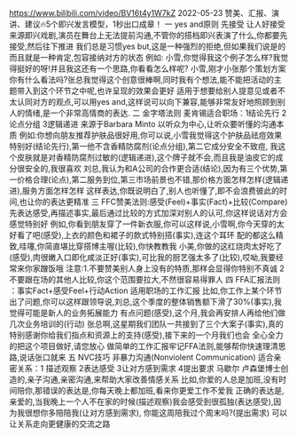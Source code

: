 
https://www.bilibili.com/video/BV16t4y1W7kZ  2022-05-23
赞美、汇报、演讲、建议🔥5个即兴发言模型，1秒出口成章！
一 yes and原则 先接受 让人好接受
   来源即兴戏剧,演员在舞台上无法提前沟通,不管你的搭档即兴表演了什么,你都要先接受,然后往下推进
   我们总是习惯yes but,这是一种强烈的拒绝,但如果我们说是的而且就是一种肯定,包容接纳对方的状态
   例如:
   小雪,你觉得我这个例子怎么样?我觉得挺好的呀!并且我这还有一个思路,你看看怎么样呢?
   小雪,刚才小张那个策划方案你有什么看法吗?张总我觉得这个创意很棒啊,同时我有个想法,能不能把活动的主题带入到这个环节之中呢,也许呈现的效果会更好
   适用于想要给别人提意见或者不太认同对方的观点,可以用yes and,这样说可以向下兼容,能够非常友好地照顾到别人的情绪,是一个非常高情商的表达.
二 金字塔法则 麦肯锡适合职场：1结论先行 2论点分组 3逻辑递进
   来源于Barbara Minto  以听众为中心,让听众要听懂的沟通本质
   例如:你想向朋友推荐护肤品很好用,你可以说,小雪我觉得这个护肤品祛痘效果特别好(结论先行),第一他不含香精防腐剂(论点分组),第二它成分安全不致痘,
     我这个皮肤就是对香精防腐剂过敏的(逻辑递进),这个牌子就不会,而且我是油皮它的成分很安全的,我很喜欢
   刘总,我认为和A公司的合作更合适(结论),因为有三个优势,第一价格合理(论点),第二服务到位,第三市场前景也不错,那价格方面怎样怎样(逻辑递进),服务方面怎样怎样
   这样表达,你既说明白了,别人也听懂了,即不会浪费彼此的时间,也让你的表达更精准
三 FFC赞美法则:感受(Feel)+事实(Fact)+比较(Compare)  
   先表达感受,再描述事实,最后通过比较的方式加深对别人的认可,你这样说话对方会感觉特别好
   例如,你看到朋友穿了一件新衣服,你可以这样说,小雪啊,你今天穿的太好看了吧(感受),上衣的颜色和裙子的款式特别搭(事实),连这个耳环
     配的都这么精致,哇噻,你简直堪比穿搭博主喔(比较),你快教教我
    小美,你做的这红烧肉太好吃了(感受),肉很嫩入口即化咸淡正好(事实),可比我的厨艺强太多了(比较),哎呦,我要经常来你家蹭饭哦
   注意:1.不要赞美别人身上没有的特质,那样会显得你特别不真诚 2不要跟在场的其他人比较,你这个范围要拉大,不然很容易得罪人
四 FFA汇报法则 ：事实Fact+感受Feel+行动Action 适用职场的工作汇报
   比如,你工作上某个环节出了问题,你可以这样跟领导说,刘总,这个季度的整体销售额下滑了30%(事实),我觉得可能是新人的业务拓展能力
     有点问题(感受),这个月,我会再安排人再给他们做几次业务培训的(行动)
   张总啊,这星期我们团队一共接到了三个大案子(事实),真的特别感谢你给我们指点和资源上的支持(感受),接下来的一个月我们也会
    全心全力的把这个项目做好,请您放心
   做简单的工作汇报牢记FFA法则,能够帮你快速理清思路,说话张口就来
五 NVC技巧 非暴力沟通(Nonviolent Communication) 适合亲密关系：1 描述观察 2表达感受 3让对方感到需求 4提出要求
   马歇尔 卢森堡博士创造的,亲子沟通,亲密沟通,来帮助大家改善情感关系
  比如,你爱的人总是加班,没有时间陪你,那错误的表达是,你每天晚上都加班,看来你更爱工作不爱我
   正确的表达是,亲爱的,当我晚上一个人不在家的时候(描述观察)我会感受到很孤独(表达感受),因为我很想你多陪陪我(让对方感到需求),
    你能这周陪我过个周末吗?(提出需求)
  可以让关系走向更健康的交流之路
  